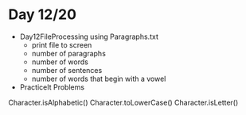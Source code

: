 # Day 12/20

+ Day12FileProcessing using Paragraphs.txt
  - print file to screen
  - number of paragraphs
  - number of words
  - number of sentences
  - number of words that begin with a vowel
+ PracticeIt Problems


Character.isAlphabetic()
Character.toLowerCase()
Character.isLetter()

